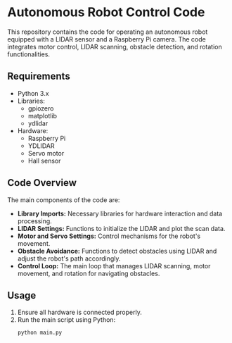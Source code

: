 # Autonomous Robot Control Code

This repository contains the code for operating an autonomous robot equipped with a LIDAR sensor and a Raspberry Pi camera. The code integrates motor control, LIDAR scanning, obstacle detection, and rotation functionalities.

## Requirements
- Python 3.x
- Libraries:
  - gpiozero
  - matplotlib
  - ydlidar
- Hardware:
  - Raspberry Pi
  - YDLIDAR
  - Servo motor
  - Hall sensor

## Code Overview
The main components of the code are:

- **Library Imports:** Necessary libraries for hardware interaction and data processing.
- **LIDAR Settings:** Functions to initialize the LIDAR and plot the scan data.
- **Motor and Servo Settings:** Control mechanisms for the robot's movement.
- **Obstacle Avoidance:** Functions to detect obstacles using LIDAR and adjust the robot's path accordingly.
- **Control Loop:** The main loop that manages LIDAR scanning, motor movement, and rotation for navigating obstacles.

## Usage

1. Ensure all hardware is connected properly.
2. Run the main script using Python:
   ```bash
   python main.py
